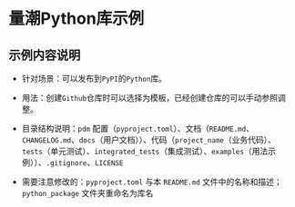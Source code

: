 # 量潮Python库示例

## 示例内容说明

- 针对场景：可以发布到`PyPI`的`Python`库。

- 用法：创建`Github`仓库时可以选择为模板，已经创建仓库的可以手动参照调整。

- 目录结构说明：`pdm` 配置（`pyproject.toml`）、文档（`README.md`、`CHANGELOG.md`、`docs`（用户文档））、代码（`project_name`（业务代码）、`tests`（单元测试）、`integrated_tests`（集成测试）、`examples`（用法示例））、`.gitignore`、`LICENSE`

- 需要注意修改的：`pyproject.toml` 与本 `README.md` 文件中的名称和描述；`python_package` 文件夹重命名为库名
